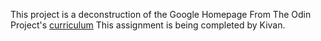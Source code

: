This project is a deconstruction of the Google Homepage
From The Odin Project's [curriculum](http://www.theodinproject.com/courses/web-development-101/lessons/html-css)
This assignment is being completed by Kivan.
